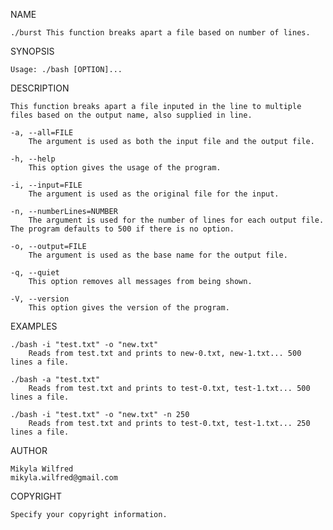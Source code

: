 NAME

    ./burst This function breaks apart a file based on number of lines.

SYNOPSIS

	Usage: ./bash [OPTION]...
          
DESCRIPTION

    This function breaks apart a file inputed in the line to multiple files based on the output name, also supplied in line. 
	
	-a, --all=FILE
		The argument is used as both the input file and the output file. 
		
	-h, --help
		This option gives the usage of the program. 
		
	-i, --input=FILE
		The argument is used as the original file for the input.
		
	-n, --numberLines=NUMBER
		The argument is used for the number of lines for each output file. The program defaults to 500 if there is no option.
	
	-o, --output=FILE
		The argument is used as the base name for the output file.
		
	-q, --quiet
		This option removes all messages from being shown. 
		
	-V, --version
		This option gives the version of the program. 

EXAMPLES

    ./bash -i "test.txt" -o "new.txt" 
		Reads from test.txt and prints to new-0.txt, new-1.txt... 500 lines a file. 
		
    ./bash -a "test.txt" 
		Reads from test.txt and prints to test-0.txt, test-1.txt... 500 lines a file. 
		
    ./bash -i "test.txt" -o "new.txt" -n 250 
		Reads from test.txt and prints to test-0.txt, test-1.txt... 250 lines a file. 

AUTHOR

	Mikyla Wilfred
   	mikyla.wilfred@gmail.com
   
COPYRIGHT

    Specify your copyright information.